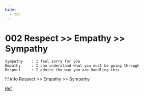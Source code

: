 ```yaml
---
hide:
  - toc
---
```


# 002 Respect >> Empathy >> Sympathy

```
Sympathy    : I feel sorry for you
Empathy     : I can understand what you must be going through
Respect     : I admire the way you are handling this
```

!!! info
    Respect >> Empathy >> Sympathy

[Ref](https://www.linkedin.com/posts/warikoo_sympathy-i-feel-sorry-for-you-empathy-activity-6703850979663613952-zaTw)